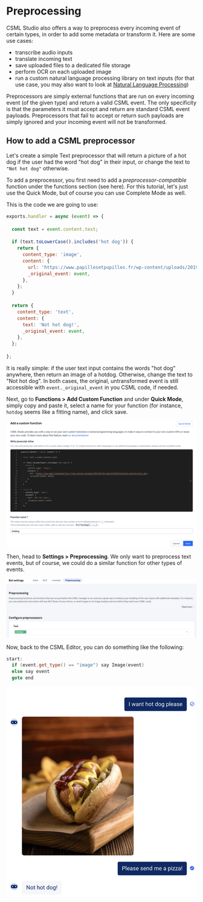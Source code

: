 # Preprocessing

CSML Studio also offers a way to preprocess every incoming event of certain types, in order to add some metadata or transform it. Here are some use cases:

* transcribe audio inputs
* translate incoming text
* save uploaded files to a dedicated file storage
* perform OCR on each uploaded image
* run a custom natural language processing library on text inputs \(for that use case, you may also want to look at [Natural Language Processing](nlp/)\)

Preprocessors are simply external functions that are run on every incoming event \(of the given type\) and return a valid CSML event. The only specificity is that the parameters it must accept and return are standard CSML event payloads. Preprocessors that fail to accept or return such payloads are simply ignored and your incoming event will not be transformed.

## How to add a CSML preprocessor

Let's create a simple Text preprocessor that will return a picture of a hot dog if the user had the word "hot dog" in their input, or change the text to `"Not hot dog"`  otherwise.

To add a preprocessor, you first need to add a _preprocessor-compatible_ function under the functions section \(see here\). For this tutorial, let's just use the Quick Mode, but of course you can use Complete Mode as well.

This is the code we are going to use:

```javascript
exports.handler = async (event) => {

  const text = event.content.text;

  if (text.toLowerCase().includes('hot dog')) {
    return {
      content_type: 'image',
      content: {
        url: 'https://www.papillesetpupilles.fr/wp-content/uploads/2019/04/Hot-dog-%C2%A9nikolaskus-shutterstock.jpg',
        _original_event: event,
      },
    };
  }

  return {
    content_type: 'text',
    content: {
      text: 'Not hot dog!',
      _original_event: event,
    },
  };

};

```

It is really simple: if the user text input contains the words "hot dog" anywhere, then return an image of a hotdog. Otherwise, change the text to "Not hot dog". In both cases, the original, untransformed event is still accessible with `event._original_event` in you CSML code, if needed.

Next, go to **Functions &gt; Add Custom Function** and under **Quick Mode**, simply copy and paste it, select a name for your function \(for instance, `hotdog` seems like a fitting name\), and click save.

![](../../.gitbook/assets/image%20%2834%29.png)

Then, head to **Settings &gt; Preprocessing**. We only want to preprocess text events, but of course, we could do a similar function for other types of events. 

![](../../.gitbook/assets/image%20%2835%29.png)

Now, back to the CSML Editor, you can do something like the following:

```cpp
start:
  if (event.get_type() == "image") say Image(event)
  else say event
  goto end
```

![](../../.gitbook/assets/image%20%2832%29.png)

